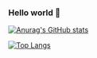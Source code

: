 ### Hello world 🖖


<!--
**tonn1oo/tonn1oo** is a ✨ _special_ ✨ repository because its `README.md` (this file) appears on your GitHub profile.

Here are some ideas to get you started:

- 🔭 I’m currently working on ...
- 🌱 I’m currently learning ...
- 👯 I’m looking to collaborate on ...
- 🤔 I’m looking for help with ...
- 💬 Ask me about ...
- 📫 How to reach me: ...
- 😄 Pronouns: ...
- ⚡ Fun fact: ...
-->

[![Anurag's GitHub stats](https://github-readme-stats.vercel.app/api?username=Tonn1oo&show_icons=true&theme=codeSTACKr)](https://github.com/Tonn1oo/github-readme-stats)

[![Top Langs](https://github-readme-stats.vercel.app/api/top-langs/?username=Tonn1oo&layout=compact)](https://github.com/Tonn1oo/github-readme-stats)
